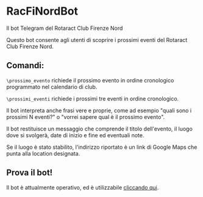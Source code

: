 # RacFiNordBot
Il bot Telegram del Rotaract Club Firenze Nord

Questo bot consente agli utenti di scoprire i prossimi eventi del
Rotaract Club Firenze Nord.

## Comandi:
`\prossimo_evento` richiede il prossimo evento in ordine cronologico programmato nel calendario di club.

`\prossimi_eventi` richiede i prossimi tre eventi in ordine cronologico.

Il bot interpreta anche frasi vere e proprie, come ad esempio "quali sono i prossimi N eventi?" o "vorrei sapere qual è il prossimo evento".

Il bot restituisce un messaggio che comprende il titolo dell'evento, il luogo dove si svolgerà, date di inizio e fine ed eventuali note.

Se il luogo è stato stabilito, l'indirizzo riportato è un link di Google Maps che punta alla location designata.

## Prova il bot!
Il bot è attualmente operativo, ed è utilizzabile [cliccando qui](https://telegram.me/RacFiNordBot).
